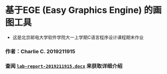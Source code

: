 # 基于EGE (Easy Graphics Engine) 的画图工具
* 这是北京邮电大学软件学院大一上学期C语言程序设计课程期末作业
### 作者：Charlie C. 2019211915
### 查阅 [`lab-report-2019211915.docx`](https://github.com/charlie0129/ege_based_painter/blob/master/lab-report-2019211915.docx) 来获取详细介绍
